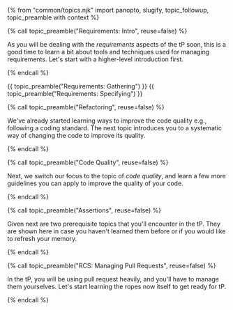 {% from "common/topics.njk" import panopto, slugify, topic_followup, topic_preamble with context %}


<!-- ---------------------------------------------------------------------------- -->
{% call topic_preamble("Requirements: Intro", reuse=false) %}

As you will be dealing with the _requirements_ aspects of the tP soon, this is a good time to learn a bit about tools and techniques used for managing requirements. Let's start with a higher-level introduction first.

{% endcall %}
<!-- ---------------------------------------------------------------------------- -->
{{ topic_preamble("Requirements: Gathering") }}
{{ topic_preamble("Requirements: Specifying") }}
<!-- ---------------------------------------------------------------------------- -->
{% call topic_preamble("Refactoring", reuse=false) %}

We've already started learning ways to improve the code quality e.g., following a coding standard. The next topic introduces you to a systematic way of changing the code to improve its quality.

{% endcall %}
<!-- ---------------------------------------------------------------------------- -->
{% call topic_preamble("Code Quality", reuse=false) %}

Next, we switch our focus to the topic of _code quality_, and learn a few more guidelines you can apply to improve the quality of your code.

{% endcall %}
<!-- ---------------------------------------------------------------------------- -->
{% call topic_preamble("Assertions", reuse=false) %}

Given next are two prerequisite topics that you'll encounter in the tP. They are shown here in case you haven't learned them before or if you would like to refresh your memory.

{% endcall %}
<!-- ---------------------------------------------------------------------------- -->
{% call topic_preamble("RCS: Managing Pull Requests", reuse=false) %}

In the tP, you will be using pull request heavily, and you'll have to manage them yourselves. Let's start learning the ropes now itself to get ready for tP.

{% endcall %}
<!-- ---------------------------------------------------------------------------- -->

